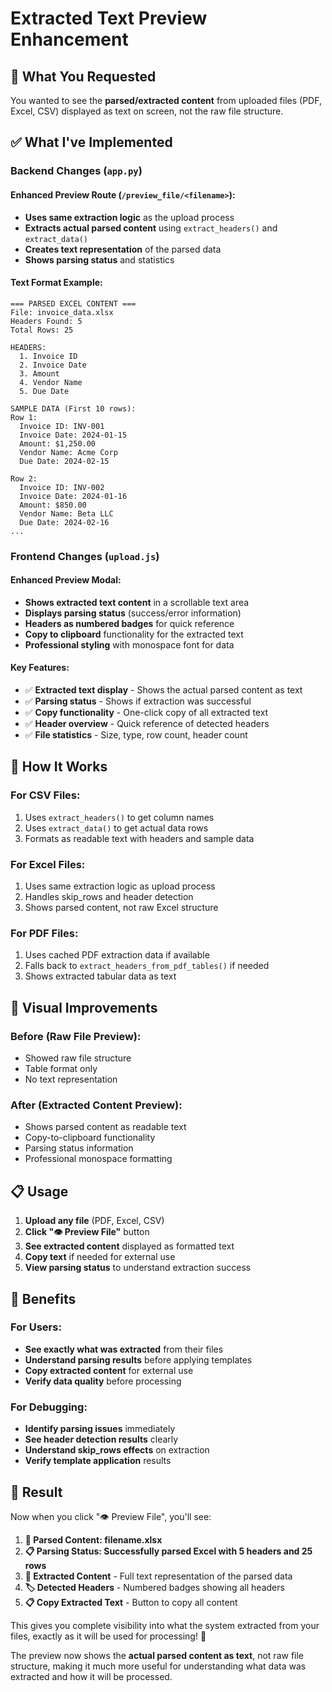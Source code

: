 # Extracted Text Preview Enhancement

## 🎯 **What You Requested**
You wanted to see the **parsed/extracted content** from uploaded files (PDF, Excel, CSV) displayed as text on screen, not the raw file structure.

## ✅ **What I've Implemented**

### **Backend Changes** (`app.py`)

#### **Enhanced Preview Route** (`/preview_file/<filename>`):
- **Uses same extraction logic** as the upload process
- **Extracts actual parsed content** using `extract_headers()` and `extract_data()`
- **Creates text representation** of the parsed data
- **Shows parsing status** and statistics

#### **Text Format Example**:
```
=== PARSED EXCEL CONTENT ===
File: invoice_data.xlsx
Headers Found: 5
Total Rows: 25

HEADERS:
  1. Invoice ID
  2. Invoice Date
  3. Amount
  4. Vendor Name
  5. Due Date

SAMPLE DATA (First 10 rows):
Row 1:
  Invoice ID: INV-001
  Invoice Date: 2024-01-15
  Amount: $1,250.00
  Vendor Name: Acme Corp
  Due Date: 2024-02-15

Row 2:
  Invoice ID: INV-002
  Invoice Date: 2024-01-16
  Amount: $850.00
  Vendor Name: Beta LLC
  Due Date: 2024-02-16
...
```

### **Frontend Changes** (`upload.js`)

#### **Enhanced Preview Modal**:
- **Shows extracted text content** in a scrollable text area
- **Displays parsing status** (success/error information)
- **Headers as numbered badges** for quick reference
- **Copy to clipboard** functionality for the extracted text
- **Professional styling** with monospace font for data

#### **Key Features**:
- ✅ **Extracted text display** - Shows the actual parsed content as text
- ✅ **Parsing status** - Shows if extraction was successful
- ✅ **Copy functionality** - One-click copy of all extracted text
- ✅ **Header overview** - Quick reference of detected headers
- ✅ **File statistics** - Size, type, row count, header count

## 🔧 **How It Works**

### **For CSV Files**:
1. Uses `extract_headers()` to get column names
2. Uses `extract_data()` to get actual data rows
3. Formats as readable text with headers and sample data

### **For Excel Files**:
1. Uses same extraction logic as upload process
2. Handles skip_rows and header detection
3. Shows parsed content, not raw Excel structure

### **For PDF Files**:
1. Uses cached PDF extraction data if available
2. Falls back to `extract_headers_from_pdf_tables()` if needed
3. Shows extracted tabular data as text

## 🎨 **Visual Improvements**

### **Before** (Raw File Preview):
- Showed raw file structure
- Table format only
- No text representation

### **After** (Extracted Content Preview):
- Shows parsed content as readable text
- Copy-to-clipboard functionality
- Parsing status information
- Professional monospace formatting

## 📋 **Usage**

1. **Upload any file** (PDF, Excel, CSV)
2. **Click "👁️ Preview File"** button
3. **See extracted content** displayed as formatted text
4. **Copy text** if needed for external use
5. **View parsing status** to understand extraction success

## 🎯 **Benefits**

### **For Users**:
- **See exactly what was extracted** from their files
- **Understand parsing results** before applying templates
- **Copy extracted content** for external use
- **Verify data quality** before processing

### **For Debugging**:
- **Identify parsing issues** immediately
- **See header detection results** clearly
- **Understand skip_rows effects** on extraction
- **Verify template application** results

## 🚀 **Result**

Now when you click "👁️ Preview File", you'll see:

1. **📄 Parsed Content: filename.xlsx**
2. **📋 Parsing Status: Successfully parsed Excel with 5 headers and 25 rows**
3. **📝 Extracted Content** - Full text representation of the parsed data
4. **🏷️ Detected Headers** - Numbered badges showing all headers
5. **📋 Copy Extracted Text** - Button to copy all content

This gives you complete visibility into what the system extracted from your files, exactly as it will be used for processing! 🎉

The preview now shows the **actual parsed content as text**, not raw file structure, making it much more useful for understanding what data was extracted and how it will be processed.
